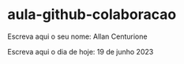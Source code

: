 # aula-github-colaboracao

Escreva aqui o seu nome: Allan Centurione

Escreva aqui o dia de hoje: 19 de junho 2023